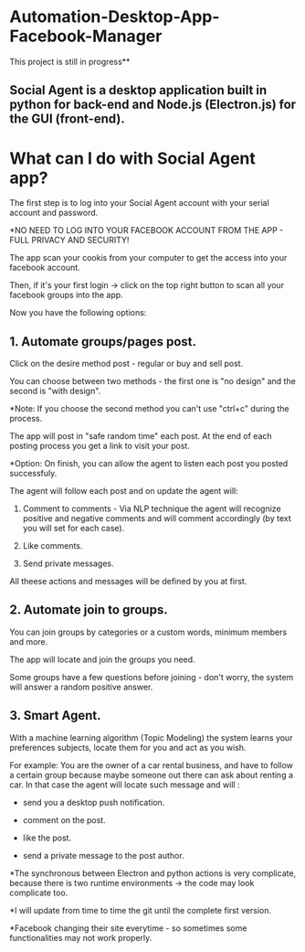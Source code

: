 # Automation-Desktop-App-Facebook-Manager

This project is still in progress**

## Social Agent is a desktop application built in python for back-end and Node.js (Electron.js) for the GUI (front-end).

# What can I do with Social Agent app?

The first step is to log into your Social Agent account with your serial account and password.

*NO NEED TO LOG INTO YOUR FACEBOOK ACCOUNT FROM THE APP - FULL PRIVACY AND SECURITY!

The app scan your cookis from your computer to get the access into your facebook account.

Then, if it's your first login -> click on the top right button to scan all your facebook groups into the app.

Now you have the following options:

 

## 1. Automate groups/pages post.

Click on the desire method post - regular or buy and sell post.

You can choose between two methods - the first one is "no design" and the second is "with design".

*Note: If you choose the second method you can't use "ctrl+c" during the process.

The app will post in "safe random time" each post. At the end of each posting process you get a link to visit your post. 

*Option: On finish, you can allow the agent to listen each post you posted successfuly.

The agent will follow each post and on update the agent will:

1. Comment to comments - Via NLP technique the agent will recognize positive and negative comments and will comment accordingly (by text you will set for each case).

2. Like comments.

3. Send private messages.

All theese actions and messages will be defined by you at first.

 

## 2. Automate join to groups.

You can join groups by categories or a custom words, minimum members and more.

The app will locate and join the groups you need.

Some groups have a few questions before joining - don't worry, the system will answer a random positive answer.

 

## 3. Smart Agent.

With a machine learning algorithm (Topic Modeling) the system learns your preferences subjects, locate them for you and act as you wish.

For example: You are the owner of a car rental business, and have to follow a certain group because maybe someone out there can ask about renting a car. In that case the agent will locate such message and will :

- send you a desktop push notification.

- comment on the post.

- like the post.

- send a private message to the post author.

 

*The synchronous between Electron and python actions is very complicate, because there is two runtime environments -> the code may look complicate too. 

*I will update from time to time the git until the complete first version.

*Facebook changing their site everytime - so sometimes some functionalities may not work properly.
